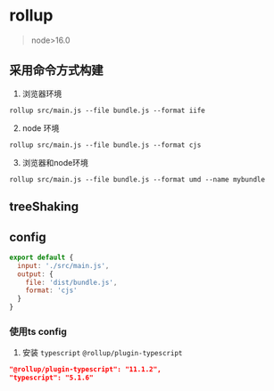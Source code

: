 # rollup

> node>16.0

## 采用命令方式构建

1. 浏览器环境

```shell
rollup src/main.js --file bundle.js --format iife
```

2. node 环境

```shell
rollup src/main.js --file bundle.js --format cjs
```

3. 浏览器和node环境

```shell
rollup src/main.js --file bundle.js --format umd --name mybundle
```

## treeShaking

## config

```js
export default {
  input: './src/main.js',
  output: {
    file: 'dist/bundle.js',
    format: 'cjs'
  }
}
```

### 使用ts config

1. 安装 `typescript` `@rollup/plugin-typescript`

```json
"@rollup/plugin-typescript": "11.1.2",
"typescript": "5.1.6"
```